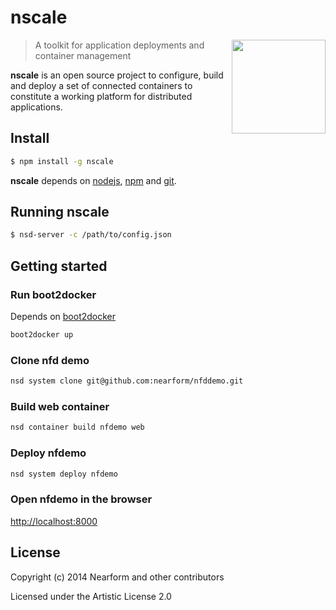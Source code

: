 
# nscale

<img align="right" width="150" src="https://raw.githubusercontent.com/nearform/nscale/master/docs/images/logo.png">

> A toolkit for application deployments and container management

__nscale__ is an open source project to configure, build and deploy a set of connected containers to constitute a working platform for distributed applications.

## Install

```sh
$ npm install -g nscale
```

__nscale__ depends on [nodejs](http://nodejs.org/), [npm](http://npmjs.org/) and [git](http://git-scm.com/).

## Running nscale

```sh
$ nsd-server -c /path/to/config.json
```

## Getting started

### Run boot2docker

Depends on [boot2docker](https://github.com/boot2docker/boot2docker)

```sh
boot2docker up
```

### Clone nfd demo

```sh
nsd system clone git@github.com:nearform/nfddemo.git
```

### Build web container

```sh
nsd container build nfdemo web
```

### Deploy nfdemo

```sh
nsd system deploy nfdemo
```

### Open nfdemo in the browser

[http://localhost:8000](http://localhost:8000)

## License

Copyright (c) 2014 Nearform and other contributors

Licensed under the Artistic License 2.0
